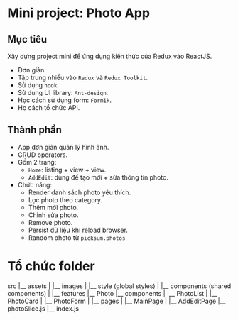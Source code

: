 # Mini project: Photo App

## Mục tiêu

Xây dựng project mini để ứng dụng kiến thức của Redux vào ReactJS.

- Đơn giản.
- Tập trung nhiều vào `Redux` và `Redux Toolkit`.
- Sử dụng `hook`.
- Sử dụng UI library: `Ant-design`.
- Học cách sử dụng form: `Formik`.
- Họ cách tổ chức API.

## Thành phần

- App đơn giản quản lý hình ảnh.
- CRUD operators.
- Gồm 2 trang: 
    + `Home`: listing + view + view.
    + `AddEdit`: dùng để tạo mới + sửa thông tin photo. 
- Chức năng:
    + Render danh sách photo yêu thích.
    + Lọc photo theo category.
    + Thêm mới photo.
    + Chỉnh sửa photo.
    + Remove photo.
    + Persist dữ liệu khi reload browser.
    + Random photo từ `picksum.photos`

# Tổ chức folder
src
|__ assets
|  |__ images
|  |__ style (global styles)
|
|__ components (shared components)
|
|__ features
  |__ Photo
    |__ components
    |  |__ PhotoList
    |  |__ PhotoCard
    |  |__ PhotoForm
    |
    |__ pages
    |  |__ MainPage
    |  |__ AddEditPage
    |__ photoSlice.js
    |__ index.js